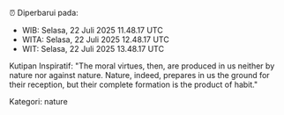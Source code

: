 ⏰ Diperbarui pada:
- WIB: Selasa, 22 Juli 2025 11.48.17 UTC
- WITA: Selasa, 22 Juli 2025 12.48.17 UTC
- WIT: Selasa, 22 Juli 2025 13.48.17 UTC

Kutipan Inspiratif:
"The moral virtues, then, are produced in us neither by nature nor against nature. Nature, indeed, prepares in us the ground for their reception, but their complete formation is the product of habit."


Kategori: nature

